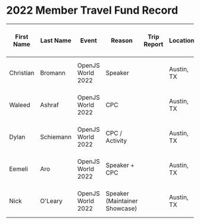 # 2022 Member Travel Fund Record

First Name | Last Name | Event | Reason | Trip Report | Location | Travel Dates | Amount Requested | Pull Request date | Pull Request link | Date Expense report sent | Amount of Expense Report | Date Sent to Finance | Date approved through Bill.com | Bill.com Amount approved for reimbursement
-|-|-|-|-|-|-|-|-|-|-|-|-|-|-
Christian | Bromann | OpenJS World 2022 | Speaker || Austin, TX | 06 - 10 Jun 2022 | 1100 USD | 17 Apr 2022 | tbd |
Waleed | Ashraf | OpenJS World 2022 | CPC || Austin, TX | 06 - 11 Jun 2022 | 2287 USD | 25 Apr 2022 | tbd |
Dylan | Schiemann | OpenJS World 2022 | CPC / Activity || Austin, TX | 06 - 10 Jun 2022 | 1782 USD | 25 Apr 2022 | tbd |
Eemeli | Aro | OpenJS World 2022 | Speaker + CPC || Austin, TX | 06 - 10 Jun 2022 | 1583 USD | 26 Apr 2022 | tbd |
Nick | O'Leary | OpenJS World 2022 | Speaker (Maintainer Showcase) | | Austin, TX | 06 - 10 Jun 2022 |  2000 USD | 12 May 2022 | tbd |
